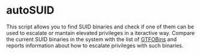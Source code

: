 # autoSUID
This script allows you to find SUID binaries and check if one of them can be used to escalate or mantain elevated privileges in a iteractive way. Compare the current SUID binaries in the system with the list of [GTFOBins](https://gtfobins.github.io/) and reports information about how to escalate privileges with such binaries.

